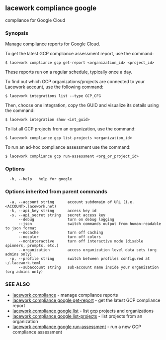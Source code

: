 ## lacework compliance google

compliance for Google Cloud

### Synopsis

Manage compliance reports for Google Cloud.

To get the latest GCP compliance assessment report, use the command:

    $ lacework compliance gcp get-report <organization_id> <project_id>

These reports run on a regular schedule, typically once a day.

To find out which GCP organizations/projects are connected to your
Lacework account, use the following command:

    $ lacework integrations list --type GCP_CFG

Then, choose one integration, copy the GUID and visualize its details
using the command:

    $ lacework integration show <int_guid>

To list all GCP projects from an organization, use the command:

    $ lacework compliance gcp list-projects <organization_id>

To run an ad-hoc compliance assessment use the command:

    $ lacework compliance gcp run-assessment <org_or_project_id>


### Options

```
  -h, --help   help for google
```

### Options inherited from parent commands

```
  -a, --account string      account subdomain of URL (i.e. <ACCOUNT>.lacework.net)
  -k, --api_key string      access key id
  -s, --api_secret string   secret access key
      --debug               turn on debug logging
      --json                switch commands output from human-readable to json format
      --nocache             turn off caching
      --nocolor             turn off colors
      --noninteractive      turn off interactive mode (disable spinners, prompts, etc.)
      --organization        access organization level data sets (org admins only)
  -p, --profile string      switch between profiles configured at ~/.lacework.toml
      --subaccount string   sub-account name inside your organization (org admins only)
```

### SEE ALSO

* [lacework compliance](lacework_compliance.md)	 - manage compliance reports
* [lacework compliance google get-report](lacework_compliance_google_get-report.md)	 - get the latest GCP compliance report
* [lacework compliance google list](lacework_compliance_google_list.md)	 - list gcp projects and organizations
* [lacework compliance google list-projects](lacework_compliance_google_list-projects.md)	 - list projects from an organization
* [lacework compliance google run-assessment](lacework_compliance_google_run-assessment.md)	 - run a new GCP compliance assessment

